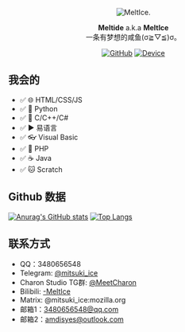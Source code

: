 <div align="center">

![MeltIce.](https://www.freeimg.cn/i/2024/10/01/66fbaca74d620.webp)
                                
**Meltide** a.k.a **MeltIce**
<br>
一条有梦想的咸鱼(σ≧︎▽︎≦︎)σ。

[![GitHub](https://img.shields.io/badge/dynamic/json?url=https%3A%2F%2Fapi.swo.moe%2Fstats%2Fgithub%2FMeltide&query=count&color=181717&label=GitHub&labelColor=282c34&logo=github&suffix=+follows&cacheSeconds=3600)](https://github.com/Meltide)
[![Device](https://img.shields.io/badge/Device-Xiaomi_14-orange?logo=Xiaomi&logoColor=ffffff)](https://github.com/Meltide)

</div>


## 我会的
- ✅ 🌐 HTML/CSS/JS
- ✅ 🐍 Python
- ✅ 🧮 C/C++/C#
- ✅ ▶️ 易语言
- ✅ 👓 Visual Basic
- ✅ 🐘 PHP
- ✅ ☕ Java
- ✅ 🐱 Scratch

## Github 数据
[![Anurag's GitHub stats](https://github-readme-stats.vercel.app/api?username=Meltide)](https://github.com/anuraghazra/github-readme-stats)
[![Top Langs](https://github-readme-stats.vercel.app/api/top-langs/?username=Meltide)](https://github.com/anuraghazra/github-readme-stats)

## 联系方式
- QQ：3480656548
- Telegram: [@mitsuki_ice](https://t.me/mitsuki_ice)
- Charon Studio TG群: [@MeetCharon](https://t.me/MeetCharon)
- Bilibili: [-MeltIce](https://space.bilibili.com/57690791)
- Matrix: @mitsuki_ice:mozilla.org
- 邮箱1：3480656548@qq.com
- 邮箱2：amdisyes@outlook.com
